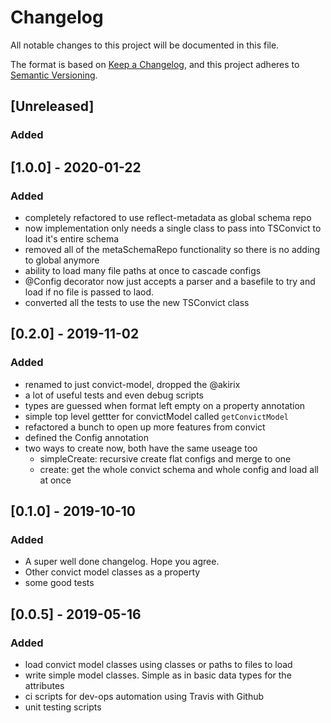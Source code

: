 # Changelog
All notable changes to this project will be documented in this file.

The format is based on [Keep a Changelog](https://keepachangelog.com/en/1.0.0/),
and this project adheres to [Semantic Versioning](https://semver.org/spec/v2.0.0.html).

## [Unreleased]
### Added

## [1.0.0] - 2020-01-22
### Added
 - completely refactored to use reflect-metadata as global schema repo
 - now implementation only needs a single class to pass into TSConvict to load it's entire schema  
 - removed all of the metaSchemaRepo functionality so there is no adding to global anymore
 - ability to load many file paths at once to cascade configs
 - @Config decorator now just accepts a parser and a basefile to try and load if no file is passed to laod. 
 - converted all the tests to use the new TSConvict class

## [0.2.0] - 2019-11-02
### Added
 - renamed to just convict-model, dropped the @akirix
 - a lot of useful tests and even debug scripts
 - types are guessed when format left empty on a property annotation
 - simple top level gettter for convictModel called `getConvictModel`
 - refactored a bunch to open up more features from convict
 - defined the Config annotation
 - two ways to create now, both have the same useage too
   - simpleCreate: recursive create flat configs and merge to one
   - create: get the whole convict schema and whole config and load all at once

## [0.1.0] - 2019-10-10
### Added
 - A super well done changelog. Hope you agree. 
 - Other convict model classes as a property
 - some good tests

## [0.0.5] - 2019-05-16
### Added
 - load convict model classes using classes or paths to files to load
 - write simple model classes. Simple as in basic data types for the attributes
 - ci scripts for dev-ops automation using Travis with Github
 - unit testing scripts
